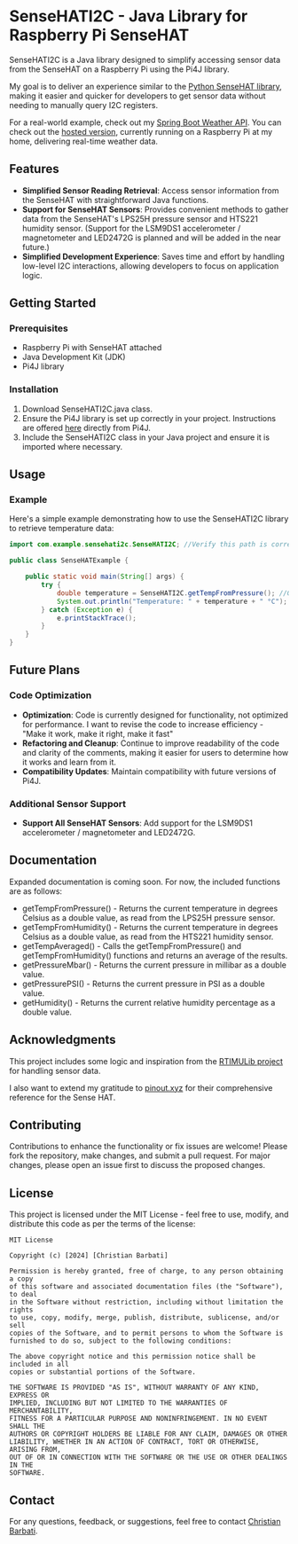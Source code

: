 

# SenseHATI2C - Java Library for Raspberry Pi SenseHAT

SenseHATI2C is a Java library designed to simplify accessing sensor data from the SenseHAT on a Raspberry Pi using the Pi4J library.

My goal is to deliver an experience similar to the [Python SenseHAT library](https://pypi.org/project/sense-hat/), making it easier and quicker for developers to get sensor data without needing to manually query I2C registers.

For a real-world example, check out my [Spring Boot Weather API](https://github.com/chrisbarbati/WeatherServer). You can check out the [hosted version](http://chrisbarbati.ddns.net:2048/API/weather), currently running on a Raspberry Pi at my home, delivering real-time weather data.

## Features

- **Simplified Sensor Reading Retrieval**: Access sensor information from the SenseHAT with straightforward Java functions.
- **Support for SenseHAT Sensors**: Provides convenient methods to gather data from the SenseHAT's LPS25H pressure sensor and HTS221 humidity sensor.
  (Support for the LSM9DS1 accelerometer / magnetometer and LED2472G is planned and will be added in the near future.)
- **Simplified Development Experience**: Saves time and effort by handling low-level I2C interactions, allowing developers to focus on application logic.

## Getting Started

### Prerequisites

- Raspberry Pi with SenseHAT attached
- Java Development Kit (JDK)
- Pi4J library

### Installation

1. Download SenseHATI2C.java class.
2. Ensure the Pi4J library is set up correctly in your project. Instructions are offered [here](https://pi4j.com/1.2/install.html) directly from Pi4J.
3. Include the SenseHATI2C class in your Java project and ensure it is imported where necessary. 

## Usage

### Example

Here's a simple example demonstrating how to use the SenseHATI2C library to retrieve temperature data:

```java
import com.example.sensehati2c.SenseHATI2C; //Verify this path is correct for your package structure

public class SenseHATExample {

    public static void main(String[] args) {
        try {
            double temperature = SenseHATI2C.getTempFromPressure(); //Gets the temperature from the LPS25H pressure sensor, using the static method getTempFromPressure();
            System.out.println("Temperature: " + temperature + " °C");
        } catch (Exception e) {
            e.printStackTrace();
        }
    }
}
```

## Future Plans

### Code Optimization
- **Optimization**: Code is currently designed for functionality, not optimized for performance. I want to revise the code to increase efficiency - "Make it work, make it right, make it fast"
- **Refactoring and Cleanup**: Continue to improve readability of the code and clarity of the comments, making it easier for users to determine how it works and learn from it.
- **Compatibility Updates**: Maintain compatibility with future versions of Pi4J.

### Additional Sensor Support
- **Support All SenseHAT Sensors**: Add support for the LSM9DS1 accelerometer / magnetometer and LED2472G.

## Documentation

Expanded documentation is coming soon. For now, the included functions are as follows:

 - getTempFromPressure() - Returns the current temperature in degrees Celsius as a double value, as read from the LPS25H pressure sensor.
 - getTempFromHumidity() - Returns the current temperature in degrees Celsius as a double value, as read from the HTS221 humidity sensor.
 - getTempAveraged() - Calls the getTempFromPressure() and getTempFromHumidity() functions and returns an average of the results.
 - getPressureMbar() - Returns the current pressure in millibar as a double value.
 - getPressurePSI() - Returns the current pressure in PSI as a double value.
 - getHumidity() - Returns the current relative humidity percentage as a double value.

## Acknowledgments

This project includes some logic and inspiration from the [RTIMULib project](https://github.com/RPi-Distro/RTIMULib/) for handling sensor data.

I also want to extend my gratitude to [pinout.xyz](https://pinout.xyz/pinout/sense_hat) for their comprehensive reference for the Sense HAT.

## Contributing

Contributions to enhance the functionality or fix issues are welcome! Please fork the repository, make changes, and submit a pull request. For major changes, please open an issue first to discuss the proposed changes.

## License

This project is licensed under the MIT License - feel free to use, modify, and distribute this code as per the terms of the license:

```
MIT License

Copyright (c) [2024] [Christian Barbati]

Permission is hereby granted, free of charge, to any person obtaining a copy
of this software and associated documentation files (the "Software"), to deal
in the Software without restriction, including without limitation the rights
to use, copy, modify, merge, publish, distribute, sublicense, and/or sell
copies of the Software, and to permit persons to whom the Software is
furnished to do so, subject to the following conditions:

The above copyright notice and this permission notice shall be included in all
copies or substantial portions of the Software.

THE SOFTWARE IS PROVIDED "AS IS", WITHOUT WARRANTY OF ANY KIND, EXPRESS OR
IMPLIED, INCLUDING BUT NOT LIMITED TO THE WARRANTIES OF MERCHANTABILITY,
FITNESS FOR A PARTICULAR PURPOSE AND NONINFRINGEMENT. IN NO EVENT SHALL THE
AUTHORS OR COPYRIGHT HOLDERS BE LIABLE FOR ANY CLAIM, DAMAGES OR OTHER
LIABILITY, WHETHER IN AN ACTION OF CONTRACT, TORT OR OTHERWISE, ARISING FROM,
OUT OF OR IN CONNECTION WITH THE SOFTWARE OR THE USE OR OTHER DEALINGS IN THE
SOFTWARE.
```

## Contact

For any questions, feedback, or suggestions, feel free to contact [Christian Barbati](mailto:chris.barbati@gmail.com).
